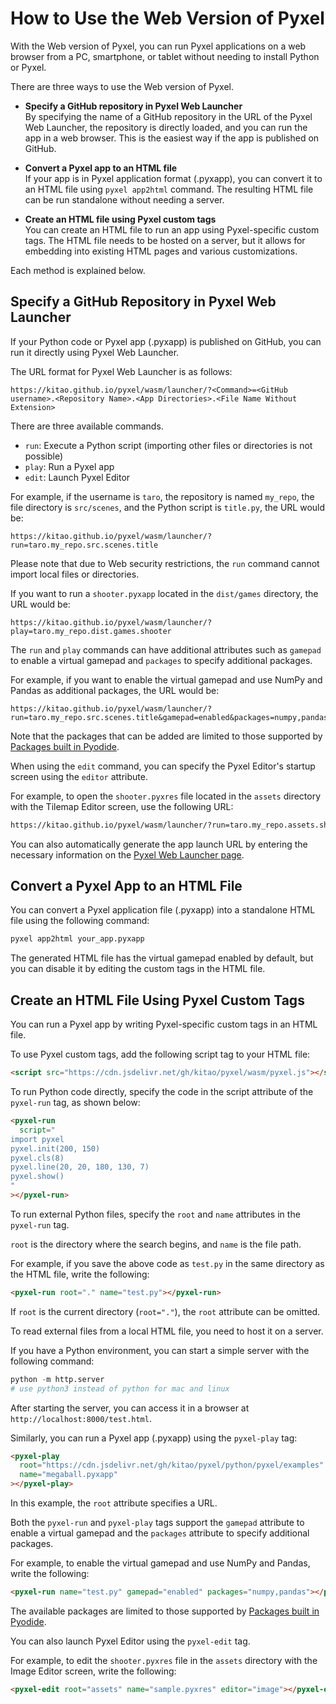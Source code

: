 # How to Use the Web Version of Pyxel

With the Web version of Pyxel, you can run Pyxel applications on a web browser from a PC, smartphone, or tablet without needing to install Python or Pyxel.

There are three ways to use the Web version of Pyxel.

- **Specify a GitHub repository in Pyxel Web Launcher**<br>
  By specifying the name of a GitHub repository in the URL of the Pyxel Web Launcher, the repository is directly loaded, and you can run the app in a web browser. This is the easiest way if the app is published on GitHub.

- **Convert a Pyxel app to an HTML file**<br>
  If your app is in Pyxel application format (.pyxapp), you can convert it to an HTML file using `pyxel app2html` command. The resulting HTML file can be run standalone without needing a server.

- **Create an HTML file using Pyxel custom tags**<br>
  You can create an HTML file to run an app using Pyxel-specific custom tags. The HTML file needs to be hosted on a server, but it allows for embedding into existing HTML pages and various customizations.

Each method is explained below.

## Specify a GitHub Repository in Pyxel Web Launcher

If your Python code or Pyxel app (.pyxapp) is published on GitHub, you can run it directly using Pyxel Web Launcher.

The URL format for Pyxel Web Launcher is as follows:

```
https://kitao.github.io/pyxel/wasm/launcher/?<Command>=<GitHub username>.<Repository Name>.<App Directories>.<File Name Without Extension>
```

There are three available commands.

- `run`: Execute a Python script (importing other files or directories is not possible)
- `play`: Run a Pyxel app
- `edit`: Launch Pyxel Editor

For example, if the username is `taro`, the repository is named `my_repo`, the file directory is `src/scenes`, and the Python script is `title.py`, the URL would be:

```
https://kitao.github.io/pyxel/wasm/launcher/?run=taro.my_repo.src.scenes.title
```

Please note that due to Web security restrictions, the `run` command cannot import local files or directories.

If you want to run a `shooter.pyxapp` located in the `dist/games` directory, the URL would be:

```
https://kitao.github.io/pyxel/wasm/launcher/?play=taro.my_repo.dist.games.shooter
```

The `run` and `play` commands can have additional attributes such as `gamepad` to enable a virtual gamepad and `packages` to specify additional packages.

For example, if you want to enable the virtual gamepad and use NumPy and Pandas as additional packages, the URL would be:

```
https://kitao.github.io/pyxel/wasm/launcher/?run=taro.my_repo.src.scenes.title&gamepad=enabled&packages=numpy,pandas
```

Note that the packages that can be added are limited to those supported by [Packages built in Pyodide](https://pyodide.org/en/stable/usage/packages-in-pyodide.html).

When using the `edit` command, you can specify the Pyxel Editor's startup screen using the `editor` attribute.

For example, to open the `shooter.pyxres` file located in the `assets` directory with the Tilemap Editor screen, use the following URL:

```html
https://kitao.github.io/pyxel/wasm/launcher/?run=taro.my_repo.assets.shooter&editor=tilemap
```

You can also automatically generate the app launch URL by entering the necessary information on the [Pyxel Web Launcher page](https://kitao.github.io/pyxel/wasm/launcher/).

## Convert a Pyxel App to an HTML File

You can convert a Pyxel application file (.pyxapp) into a standalone HTML file using the following command:

```sh
pyxel app2html your_app.pyxapp
```

The generated HTML file has the virtual gamepad enabled by default, but you can disable it by editing the custom tags in the HTML file.

## Create an HTML File Using Pyxel Custom Tags

You can run a Pyxel app by writing Pyxel-specific custom tags in an HTML file.

To use Pyxel custom tags, add the following script tag to your HTML file:

```html
<script src="https://cdn.jsdelivr.net/gh/kitao/pyxel/wasm/pyxel.js"></script>
```

To run Python code directly, specify the code in the script attribute of the `pyxel-run` tag, as shown below:

```html
<pyxel-run
  script="
import pyxel
pyxel.init(200, 150)
pyxel.cls(8)
pyxel.line(20, 20, 180, 130, 7)
pyxel.show()
"
></pyxel-run>
```

To run external Python files, specify the `root` and `name` attributes in the `pyxel-run` tag.

`root` is the directory where the search begins, and `name` is the file path.

For example, if you save the above code as `test.py` in the same directory as the HTML file, write the following:

```html
<pyxel-run root="." name="test.py"></pyxel-run>
```

If `root` is the current directory (`root="."`), the `root` attribute can be omitted.

To read external files from a local HTML file, you need to host it on a server.

If you have a Python environment, you can start a simple server with the following command:

```python
python -m http.server
# use python3 instead of python for mac and linux
```

After starting the server, you can access it in a browser at `http://localhost:8000/test.html`.

Similarly, you can run a Pyxel app (.pyxapp) using the `pyxel-play` tag:

```html
<pyxel-play
  root="https://cdn.jsdelivr.net/gh/kitao/pyxel/python/pyxel/examples"
  name="megaball.pyxapp"
></pyxel-play>
```

In this example, the `root` attribute specifies a URL.

Both the `pyxel-run` and `pyxel-play` tags support the `gamepad` attribute to enable a virtual gamepad and the `packages` attribute to specify additional packages.

For example, to enable the virtual gamepad and use NumPy and Pandas, write the following:

```html
<pyxel-run name="test.py" gamepad="enabled" packages="numpy,pandas"></pyxel-run>
```

The available packages are limited to those supported by [Packages built in Pyodide](https://pyodide.org/en/stable/usage/packages-in-pyodide.html).

You can also launch Pyxel Editor using the `pyxel-edit` tag.

For example, to edit the `shooter.pyxres` file in the `assets` directory with the Image Editor screen, write the following:

```html
<pyxel-edit root="assets" name="sample.pyxres" editor="image"></pyxel-edit>
```
